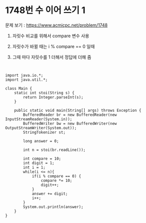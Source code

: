 # 1748번 수 이어 쓰기 1

문제 보기 : <https://www.acmicpc.net/problem/1748>


1. 자릿수 비교를 위해서 compare 변수 사용

2. 자릿수가 바뀔 때는 i % compare == 0 일때

3. 그때 마다 자릿수를 1 더해서 정답에 더해 줌

<pre><code>

import java.io.*;
import java.util.*;

class Main {
    static int stoi(String s) {
        return Integer.parseInt(s);
    }

    public static void main(String[] args) throws Exception {
        BufferedReader br = new BufferedReader(new InputStreamReader(System.in));
        BufferedWriter bw = new BufferedWriter(new OutputStreamWriter(System.out));
        StringTokenizer st;

        long answer = 0;

        int n = stoi(br.readLine());

        int compare = 10;
        int digit = 1;
        int i = 1;
        while(i <= n){
            if(i % compare == 0) {
                compare *= 10;
                digit++;
            }
            answer += digit;
            i++;
        }
        System.out.println(answer);
    }
}

</code></pre>